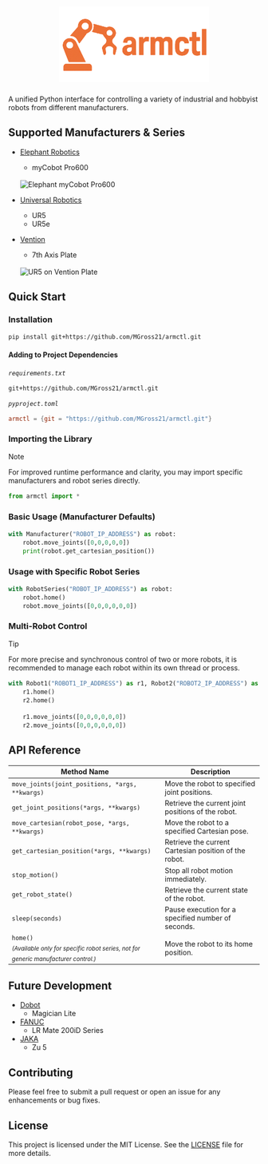 <div align="center">
    <h1><img src="assets/logo/armctl_logo_orange.png" alt="armctl" width="300px"></h1>
</div>

A unified Python interface for controlling a variety of industrial and hobbyist robots from different manufacturers.

## Supported Manufacturers & Series

- [Elephant Robotics](https://www.elephantrobotics.com/en/)
  - myCobot Pro600
  <br>
  <img src="https://raw.githubusercontent.com/MGross21/armctl/main/assets/gifs/elephant_pro600.gif" alt="Elephant myCobot Pro600" width="400">

- [Universal Robotics](https://www.universal-robots.com)
  - UR5
  - UR5e

- [Vention](https://vention.io)
  - 7th Axis Plate
  <br>
  <img src="https://raw.githubusercontent.com/MGross21/armctl/main/assets/gifs/ur5_vention.gif" alt="UR5 on Vention Plate" width="400">

## Quick Start

### Installation

```text
pip install git+https://github.com/MGross21/armctl.git
```

#### Adding to Project Dependencies

*`requirements.txt`*

```text
git+https://github.com/MGross21/armctl.git
```

*`pyproject.toml`*

```toml
armctl = {git = "https://github.com/MGross21/armctl.git"}
```

### Importing the Library

> [!NOTE]  
> For improved runtime performance and clarity, you may import specific manufacturers and robot series directly.

```python
from armctl import *
```

### Basic Usage (Manufacturer Defaults)

```python
with Manufacturer("ROBOT_IP_ADDRESS") as robot:
    robot.move_joints([0,0,0,0,0])
    print(robot.get_cartesian_position())
```

### Usage with Specific Robot Series

```python
with RobotSeries("ROBOT_IP_ADDRESS") as robot:
    robot.home()
    robot.move_joints([0,0,0,0,0,0])
```

### Multi-Robot Control

> [!TIP]  
> For more precise and synchronous control of two or more robots, it is recommended to manage each robot within its own thread or process.

```python
with Robot1("ROBOT1_IP_ADDRESS") as r1, Robot2("ROBOT2_IP_ADDRESS") as r2:
    r1.home()
    r2.home()

    r1.move_joints([0,0,0,0,0,0])
    r2.move_joints([0,0,0,0,0,0])
```

## API Reference

| Method Name                  | Description                                                                 |
|------------------------------|-----------------------------------------------------------------------------|
| `move_joints(joint_positions, *args, **kwargs)` | Move the robot to specified joint positions.             |
| `get_joint_positions(*args, **kwargs)` | Retrieve the current joint positions of the robot.                |
| `move_cartesian(robot_pose, *args, **kwargs)` | Move the robot to a specified Cartesian pose.              |
| `get_cartesian_position(*args, **kwargs)` | Retrieve the current Cartesian position of the robot.          |
| `stop_motion()`              | Stop all robot motion immediately.                                          |
| `get_robot_state()`          | Retrieve the current state of the robot.                                    |
| `sleep(seconds)`             | Pause execution for a specified number of seconds.                          |
| `home()` <br> <sub>*(Available only for specific robot series, not for generic manufacturer control.)*</sub> | Move the robot to its home position. |

## Future Development

- [Dobot](https://www.dobot-robots.com)
  - Magician Lite
- [FANUC](https://www.fanucamerica.com)
  - LR Mate 200iD Series
- [JAKA](https://www.jaka.com/en)
  - Zu 5

## Contributing

Please feel free to submit a pull request or open an issue for any enhancements or bug fixes.

## License

This project is licensed under the MIT License. See the [LICENSE](https://github.com/MGross21/armctl/blob/main/LICENSE) file for more details.
